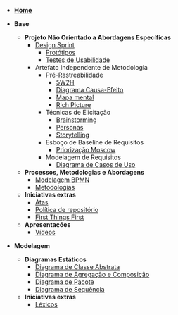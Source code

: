 - [**Home**](README.md)

- **Base**
  - **Projeto Não Orientado a Abordagens Específicas**
    - [Design Sprint](pages/fase_01/design_sprint.md)
      - [Protótipos](pages/fase_01/prototipoBaixaAltaFidelidade.md)
      - [Testes de Usabilidade](pages/fase_01/testes_usabilidade.md)
    - Artefato Independente de Metodologia
      - Pré-Rastreabilidade
        - [5W2H](pages/fase_01/5w2h.md)
        - [Diagrama Causa-Efeito](pages/fase_01/diagrama_causa_efeito.md)
        - [Mapa mental](pages/fase_01/mapa_mental.md)
        - [Rich Picture](pages/fase_01/richPicture.md)
      - Técnicas de Elicitação
        - [Brainstorming](pages/fase_01/brainstorming.md)
        - [Personas](pages/fase_01/personas.md)
        - [Storytelling](pages/fase_01/storytelling.md)
      - Esboço de Baseline de Requisitos
        - [Priorização Moscow](pages/fase_01/priorizacao_moscow.md)
      - Modelagem de Requisitos
        - [Diagrama de Casos de Uso](pages/fase_01/casos_de_uso.md)
  - **Processos, Metodologias e Abordagens**
    - [Modelagem BPMN](pages/fase_01/modelagem_bpmn.md)
    - [Metodologias](pages/fase_01/metodologias.md)
  - **Iniciativas extras**
    - [Atas](_indiceReuniao.md)
    - [Política de repositório](pages/fase_01/iniciativasExtras/politica_repositorio.md)
    - [First Things First](pages/fase_01/iniciativasExtras/first_things_first.md)
  - **Apresentações**
    - [Vídeos](pages/fase_01/apresentacoes_base.md)

- **Modelagem**
  - **Diagramas Estáticos**
    - [Diagrama de Classe Abstrata](pages/fase_02/diagrama_de_classe_abstrata.md)
    - [Diagrama de Agregação e Composição](pages/fase_02/diagrama_de_agregacao_composicao.md)
    - [Diagrama de Pacote](pages/fase_02/diagrama_de_pacote.md)
    - [Diagrama de Sequência](pages/fase_02/diagrama_de_sequencia.md)
  - **Iniciativas extras**
    - [Léxicos](pages/fase_02/lexicos.md)
